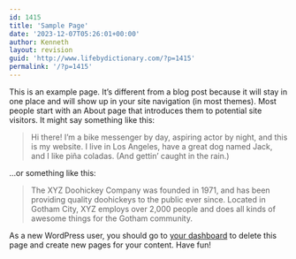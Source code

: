 ```yaml
---
id: 1415
title: 'Sample Page'
date: '2023-12-07T05:26:01+00:00'
author: Kenneth
layout: revision
guid: 'http://www.lifebydictionary.com/?p=1415'
permalink: '/?p=1415'
---
```


This is an example page. It’s different from a blog post because it will stay in one place and will show up in your site navigation (in most themes). Most people start with an About page that introduces them to potential site visitors. It might say something like this:

> Hi there! I’m a bike messenger by day, aspiring actor by night, and this is my website. I live in Los Angeles, have a great dog named Jack, and I like piña coladas. (And gettin’ caught in the rain.)

…or something like this:

> The XYZ Doohickey Company was founded in 1971, and has been providing quality doohickeys to the public ever since. Located in Gotham City, XYZ employs over 2,000 people and does all kinds of awesome things for the Gotham community.

As a new WordPress user, you should go to [your dashboard](http://www.lifebydictionary.com/wp-admin/) to delete this page and create new pages for your content. Have fun!
